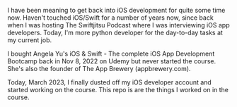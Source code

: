 
I have been meaning to get back into iOS development for quite some time now.  Haven't touched iOS/Swift for a number of years now, since back when I was hosting The Swiftjitsu Podcast where I was interviewing iOS app developers.  Today, I'm more python developer for the day-to-day tasks at my current job.  

I bought Angela Yu's iOS & Swift - The complete iOS App Development Bootcamp back in Nov 8, 2022 on Udemy but never started the course.  She's also the founder of The App Brewery (appbrewery.com).

Today, March 2023, I finally dusted off my iOS developer account and started working on the course.  This repo is are the things I worked on in the course.

